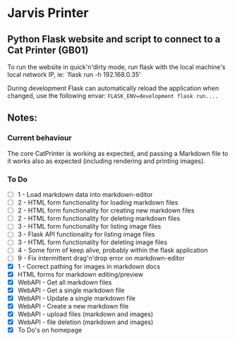 # Jarvis Printer
## Python Flask website and script to connect to a Cat Printer (GB01)

To run the website in quick'n'dirty mode, run flask with the local machine's local network IP, ie: `flask run -h 192.168.0.35'

During development Flask can automatically reload the application when changed, use the following envar: `FLASK_ENV=development flask run....`


## Notes:

### Current behaviour
The core CatPrinter is working as expected, and passing a Markdown file to it works also as expected (including rendering and printing images).

### To Do
 - [ ] 1 - Load markdown data into markdown-editor
 - [ ] 2 - HTML form functionality for loading markdown files
 - [ ] 2 - HTML form functionality for creating new markdown files
 - [ ] 2 - HTML form functionality for deleting markdown files
 - [ ] 3 - HTML form functionality for listing image files
 - [ ] 3 - Flask API functionality for listing image files
 - [ ] 3 - HTML form functionality for deleting image files
 - [ ] 4 - Some form of keep alive, probably within the flask application
 - [ ] 9 - Fix intermittent drag'n'drop error on markdown-editor
 - [X] 1 - Correct pathing for images in markdown docs
 - [X] HTML forms for markdown editing/preview 
 - [X] WebAPI - Get all markdown files
 - [X] WebAPI - Get a single markdown file
 - [X] WebAPI - Update a single markdown file
 - [X] WebAPI - Create a new markdown file
 - [X] WebAPI - upload files (markdown and images)
 - [X] WebAPI - file deletion (markdown and images)
 - [X] To Do's on homepage